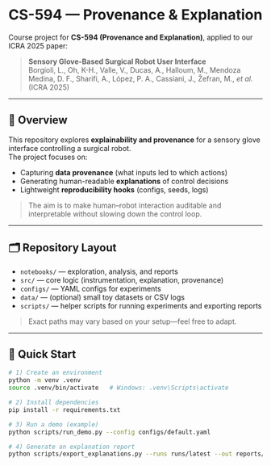 # CS-594 — Provenance & Explanation

Course project for **CS-594 (Provenance and Explanation)**, applied to our ICRA 2025 paper:

> **Sensory Glove-Based Surgical Robot User Interface**  
> Borgioli, L., Oh, K-H., Valle, V., Ducas, A., Halloum, M., Mendoza Medina, D. F., Sharifi, A., López, P. A., Cassiani, J., Žefran, M., *et al.* (ICRA 2025)

---

## 🔎 Overview

This repository explores **explainability and provenance** for a sensory glove interface controlling a surgical robot.  
The project focuses on:
- Capturing **data provenance** (what inputs led to which actions)
- Generating human-readable **explanations** of control decisions
- Lightweight **reproducibility hooks** (configs, seeds, logs)

> The aim is to make human–robot interaction auditable and interpretable without slowing down the control loop.

---

## 🗂 Repository Layout

- `notebooks/` — exploration, analysis, and reports  
- `src/` — core logic (instrumentation, explanation, provenance)  
- `configs/` — YAML configs for experiments  
- `data/` — (optional) small toy datasets or CSV logs  
- `scripts/` — helper scripts for running experiments and exporting reports  

> Exact paths may vary based on your setup—feel free to adapt.

---

## 🚀 Quick Start

```bash
# 1) Create an environment
python -m venv .venv
source .venv/bin/activate   # Windows: .venv\Scripts\activate

# 2) Install dependencies
pip install -r requirements.txt

# 3) Run a demo (example)
python scripts/run_demo.py --config configs/default.yaml

# 4) Generate an explanation report
python scripts/export_explanations.py --runs runs/latest --out reports/explanations.md
